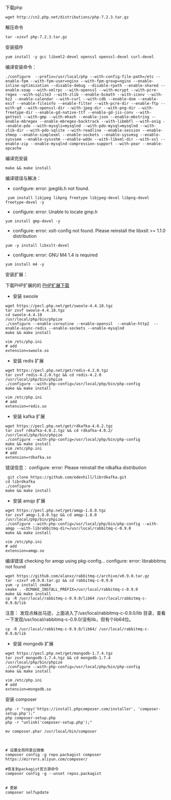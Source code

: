 下载php

```shell
wget http://cn2.php.net/distributions/php-7.2.3.tar.gz
```

解压命令

```shell
tar -xzxvf php-7.2.3.tar.gz
```

安装插件

```shell
yum install -y gcc libxml2-devel openssl openssl-devel curl-devel
```


编译安装命令：
```shell
./configure  --prefix=/usr/local/php --with-config-file-path=/etc --enable-fpm --with-fpm-user=nginx --with-fpm-group=nginx --enable-inline-optimization --disable-debug --disable-rpath --enable-shared --enable-soap --with-xmlrpc --with-openssl --with-mcrypt --with-pcre-regex --with-sqlite3 --with-zlib --enable-bcmath --with-iconv --with-bz2 --enable-calendar --with-curl --with-cdb --enable-dom --enable-exif --enable-fileinfo --enable-filter --with-pcre-dir --enable-ftp --with-gd --with-openssl-dir --with-jpeg-dir --with-png-dir --with-freetype-dir --enable-gd-native-ttf --enable-gd-jis-conv --with-gettext --with-gmp --with-mhash --enable-json --enable-mbstring --enable-mbregex --enable-mbregex-backtrack --with-libmbfl --with-onig --enable-pdo --with-mysqli=mysqlnd --with-pdo-mysql=mysqlnd --with-zlib-dir --with-pdo-sqlite --with-readline --enable-session --enable-shmop --enable-simplexml --enable-sockets --enable-sysvmsg --enable-sysvsem --enable-sysvshm --enable-wddx --with-libxml-dir --with-xsl --enable-zip --enable-mysqlnd-compression-support --with-pear --enable-opcache
```

编译完安装
```shell
make && make install
```




编译错误与解决：

* configure: error: jpeglib.h not found.

```shell
 yum install libjpeg libpng freetype libjpeg-devel libpng-devel freetype-devel -y
```

* configure: error: Unable to locate gmp.h
```shell
yum install gmp-devel -y
```

* configure: error: xslt-config not found. Please reinstall the libxslt >= 1.1.0 distribution
```shell
yum -y install libxslt-devel
```

* configure: error: GNU M4 1.4 is required

```shell
yum install m4 -y
```

安装扩展：

下载PHP扩展的的 [PHP扩展下载](https://pecl.php.net/package-stats.php)

* 安装 swoole
```shell
wget https://pecl.php.net/get/swoole-4.4.18.tgz
tar zxvf swoole-4.4.18.tgz
cd swoole-4.4.18
/usr/local/php/bin/phpize
./configure --enable-coroutine --enable-openssl  --enable-http2  --enable-async-redis --enable-sockets --enable-mysqlnd 
make && make install

vim /etc/php.ini
# add
extension=swoole.so
```

* 安装 redis 扩展
```shell
wget https://pecl.php.net/get/redis-4.2.0.tgz
tar zxvf redis-4.2.0.tgz && cd redis-4.2.0
/usr/local/php/bin/phpize
./configure --with-php-config=/usr/local/php/bin/php-config 
make && make install

vim /etc/php.ini
# add
extension=redis.so
```
* 安装 kafka 扩展
```shell
wget https://pecl.php.net/get/rdkafka-4.0.2.tgz
tar zxvf rdkafka-4.0.2.tgz && cd rdkafka-4.0.2/
/usr/local/php/bin/phpize
./configure --with-php-config=/usr/local/php/bin/php-config 
make && make install
vim /etc/php.ini
# add
extension=rdkafka.so
```
错误信息：
configure: error: Please reinstall the rdkafka distribution

```
 git clone https://github.com/edenhill/librdkafka.git
cd librdkafka
./configure
make && make install
```
* 安装 amqp 扩展
```shell
wget https://pecl.php.net/get/amqp-1.8.0.tgz
tar zxvf amqp-1.8.0.tgz && cd amqp-1.8.0 
/usr/local/php/bin/phpize
./configure --with-php-config=/usr/local/php/bin/php-config --with-amqp --with-librabbitmq-dir=/usr/local/rabbitmq-c-0.9.0
make && make install

vim /etc/php.ini
# add
extension=amqp.so
```

编译错误
checking for amqp using pkg-config... configure: error: librabbitmq not found
```shell
wget https://github.com/alanxz/rabbitmq-c/archive/v0.9.0.tar.gz
tar -xzxvf v0.9.0.tar.gz && cd rabbitmq-c-0.9.0
yum -y install cmake
cmake . -DCMAKE_INSTALL_PREFIX=/usr/local/rabbitmq-c-0.9.0
make && make install
cp -R /usr/local/rabbitmq-c-0.9.0/lib64 /usr/local/rabbitmq-c-0.9.0/lib
```



注意：
发现点蛛丝马迹，上面进入了/usr/local/rabbitmq-c-0.9.0/lib 目录，查看一下发现/usr/local/rabbitmq-c-0.9.0/没有lib，但有个lib64位。
```shell
cp -R /usr/local/rabbitmq-c-0.9.0/lib64/ /usr/local/rabbitmq-c-0.9.0/lib
```

* 安装 mongodb 扩展
```shell
wget https://pecl.php.net/get/mongodb-1.7.4.tgz
tar zxvf mongodb-1.7.4.tgz && cd mongodb-1.7.4 
/usr/local/php/bin/phpize
./configure --with-php-config=/usr/local/php/bin/php-config 
make && make install

vim /etc/php.ini
# add
extension=mongodb.so
```

安装 composer 
```shell
php -r "copy('https://install.phpcomposer.com/installer', 'composer-setup.php');"
php composer-setup.php 
php -r "unlink('composer-setup.php');"

mv composer.phar /usr/local/bin/composer



# 设置全局阿里云镜像
composer config -g repo.packagist composer https://mirrors.aliyun.com/composer/

#恢复到packagist官方源命令
composer config -g --unset repos.packagist


# 更新
composer selfupdate
```
